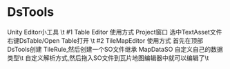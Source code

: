 # DsTools
Unity Editor小工具 \t
#1 Table Editor 使用方式 Project窗口 选中TextAsset文件右键DsTable/Open Table打开 \t
#2 TileMapEditor 使用方式 首先在顶部DsTools创建 TileRule,然后创建一个SO文件继承 MapDataSO 自定义自己的数据类型\t
自定义解析方式,然后拖入SO文件到瓦片地图编辑器中就可以编辑了\t

